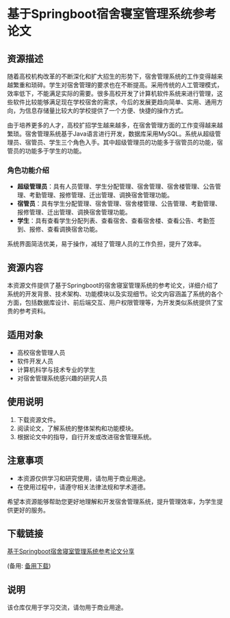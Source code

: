 # 基于Springboot宿舍寝室管理系统参考论文

## 资源描述

随着高校机构改革的不断深化和扩大招生的形势下，宿舍管理系统的工作变得越来越繁重和琐碎。学生对宿舍管理的要求也在不断提高。采用传统的人工管理模式，效率低下，不能满足实际的需要。很多高校开发了计算机软件系统来进行管理，这些软件比较能够满足现在学校宿舍的需求，今后的发展更趋向简单、实用、通用方向，为信息存储量比较大的学校提供了一个方便、快捷的操作方式。

由于培养更多的人才，高校扩招学生越来越多，在宿舍管理方面的工作变得越来越繁琐。宿舍管理系统基于Java语言进行开发，数据库采用MySQL。系统从超级管理员、宿管员、学生三个角色入手。其中超级管理员的功能多于宿管员的功能，宿管员的功能多于学生的功能。

### 角色功能介绍

- **超级管理员**：具有人员管理、学生分配管理、宿舍管理、宿舍楼管理、公告管理、考勤管理、报修管理、迁出管理、调换宿舍管理功能。
- **宿管员**：具有学生分配管理、宿舍管理、宿舍楼管理、公告管理、考勤管理、报修管理、迁出管理、调换宿舍管理功能。
- **学生**：具有查看学生分配列表、查看宿舍、查看宿舍楼、查看公告、考勤签到、报修、查看调换宿舍功能。

系统界面简洁优美，易于操作，减轻了管理人员的工作负担，提升了效率。

## 资源内容

本资源文件提供了基于Springboot的宿舍寝室管理系统的参考论文，详细介绍了系统的开发背景、技术架构、功能模块以及实现细节。论文内容涵盖了系统的各个方面，包括数据库设计、前后端交互、用户权限管理等，为开发类似系统提供了宝贵的参考资料。

## 适用对象

- 高校宿舍管理人员
- 软件开发人员
- 计算机科学与技术专业的学生
- 对宿舍管理系统感兴趣的研究人员

## 使用说明

1. 下载资源文件。
2. 阅读论文，了解系统的整体架构和功能模块。
3. 根据论文中的指导，自行开发或改进宿舍管理系统。

## 注意事项

- 本资源仅供学习和研究使用，请勿用于商业用途。
- 在使用过程中，请遵守相关法律法规和学术道德。

希望本资源能够帮助您更好地理解和开发宿舍管理系统，提升管理效率，为学生提供更好的服务。

## 下载链接
[基于Springboot宿舍寝室管理系统参考论文分享](https://pan.quark.cn/s/872b33c0a856) 

(备用: [备用下载](https://pan.baidu.com/s/1V7OhSW5qDGakNOh0D3Sk5A?pwd=1234))

## 说明

该仓库仅用于学习交流，请勿用于商业用途。
